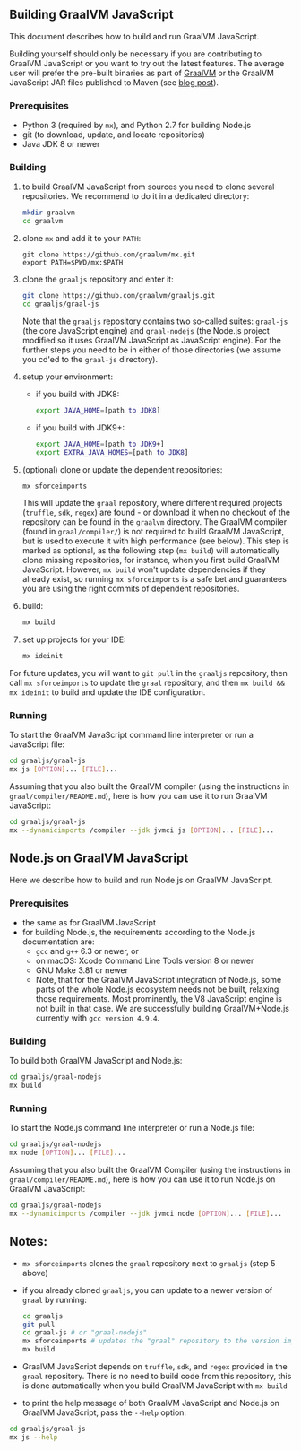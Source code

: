## Building GraalVM JavaScript

This document describes how to build and run GraalVM JavaScript.

Building yourself should only be necessary if you are contributing to GraalVM JavaScript or you want to try out the latest features.
The average user will prefer the pre-built binaries as part of [GraalVM](http://www.graalvm.org/downloads/) or the GraalVM JavaScript JAR files published to Maven (see [blog post](https://medium.com/graalvm/graalvms-javascript-engine-on-jdk11-with-high-performance-3e79f968a819)).

### Prerequisites

* Python 3 (required by `mx`), and Python 2.7 for building Node.js
* git (to download, update, and locate repositories)
* Java JDK 8 or newer

### Building

1. to build GraalVM JavaScript from sources you need to clone several repositories. We recommend to do it in a dedicated directory:
    ```bash
    mkdir graalvm
    cd graalvm
    ```

2. clone `mx` and add it to your `PATH`:
    ```
    git clone https://github.com/graalvm/mx.git
    export PATH=$PWD/mx:$PATH
    ```

3. clone the `graaljs` repository and enter it:
    ```bash
    git clone https://github.com/graalvm/graaljs.git
    cd graaljs/graal-js
    ```
    Note that the `graaljs` repository contains two so-called suites: `graal-js` (the core JavaScript engine) and `graal-nodejs` (the Node.js project modified so it uses GraalVM JavaScript as JavaScript engine).
    For the further steps you need to be in either of those directories (we assume you cd'ed to the `graal-js` directory).

4. setup your environment:
    - if you build with JDK8:
        ```bash
        export JAVA_HOME=[path to JDK8]
        ```
    - if you build with JDK9+:
        ```bash
        export JAVA_HOME=[path to JDK9+]
        export EXTRA_JAVA_HOMES=[path to JDK8]
        ```
5. (optional) clone or update the dependent repositories:
    ```bash
    mx sforceimports
    ```
    This will update the `graal` repository, where different required projects (`truffle`, `sdk`, `regex`) are found - or download it when no checkout of the repository can be found in the `graalvm` directory.
    The GraalVM compiler (found in `graal/compiler/`) is not required to build GraalVM JavaScript, but is used to execute it with high performance (see below).
    This step is marked as optional, as the following step (`mx build`) will automatically clone missing repositories, for instance, when you first build GraalVM JavaScript.
    However, `mx build` won't update dependencies if they already exist, so running `mx sforceimports` is a safe bet and guarantees you are using the right commits of dependent repositories.

6. build:
    ```bash
    mx build
    ```

7. set up projects for your IDE:
   ```bash
   mx ideinit
   ```

For future updates, you will want to `git pull` in the `graaljs` repository, then call `mx sforceimports` to update the `graal` repository, and then `mx build && mx ideinit` to build and update the IDE configuration.

### Running

To start the GraalVM JavaScript command line interpreter or run a JavaScript file:
```bash
cd graaljs/graal-js
mx js [OPTION]... [FILE]...
```

Assuming that you also built the GraalVM compiler (using the instructions in `graal/compiler/README.md`), here is how you can use it to run GraalVM JavaScript:
```bash
cd graaljs/graal-js
mx --dynamicimports /compiler --jdk jvmci js [OPTION]... [FILE]...
```


## Node.js on GraalVM JavaScript

Here we describe how to build and run Node.js on GraalVM JavaScript.


### Prerequisites

* the same as for GraalVM JavaScript
* for building Node.js, the requirements according to the Node.js documentation are:
  * `gcc` and `g++` 6.3 or newer, or
  * on macOS: Xcode Command Line Tools version 8 or newer
  * GNU Make 3.81 or newer
  * Note, that for the GraalVM JavaScript integration of Node.js, some parts of the whole Node.js ecosystem needs not be built, relaxing those requirements. Most prominently, the V8 JavaScript engine is not built in that case. We are successfully building GraalVM+Node.js currently with `gcc version 4.9.4`.


### Building

To build both GraalVM JavaScript and Node.js:
```bash
cd graaljs/graal-nodejs
mx build
```


### Running

To start the Node.js command line interpreter or run a Node.js file:
```bash
cd graaljs/graal-nodejs
mx node [OPTION]... [FILE]...
```

Assuming that you also built the GraalVM Compiler (using the instructions in `graal/compiler/README.md`), here is how you can use it to run Node.js on GraalVM JavaScript:
```bash
cd graaljs/graal-nodejs
mx --dynamicimports /compiler --jdk jvmci node [OPTION]... [FILE]...
```


## Notes:

- `mx sforceimports` clones the `graal` repository next to `graaljs` (step 5 above)

- if you already cloned `graaljs`, you can update to a newer version of `graal` by running:
    ```bash
    cd graaljs
    git pull
    cd graal-js # or "graal-nodejs"
    mx sforceimports # updates the "graal" repository to the version imported by the current suite
    mx build
    ```

- GraalVM JavaScript depends on `truffle`, `sdk`, and `regex` provided in the `graal` repository. There is no need to build code from this repository, this is done automatically when you build GraalVM JavaScript with `mx build`

- to print the help message of both GraalVM JavaScript and Node.js on GraalVM JavaScript, pass the `--help` option:
```bash
cd graaljs/graal-js
mx js --help
```

